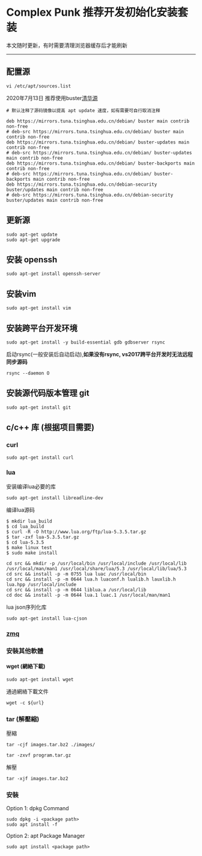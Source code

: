 # Complex Punk 推荐开发初始化安装套装

本文随时更新，有时需要清理浏览器缓存后才能刷新

----------

## 配置源
```
vi /etc/apt/sources.list
```
2020年7月13日 推荐使用buster[清华源](https://mirror.tuna.tsinghua.edu.cn/help/debian/)
```
# 默认注释了源码镜像以提高 apt update 速度，如有需要可自行取消注释

deb https://mirrors.tuna.tsinghua.edu.cn/debian/ buster main contrib non-free
# deb-src https://mirrors.tuna.tsinghua.edu.cn/debian/ buster main contrib non-free
deb https://mirrors.tuna.tsinghua.edu.cn/debian/ buster-updates main contrib non-free
# deb-src https://mirrors.tuna.tsinghua.edu.cn/debian/ buster-updates main contrib non-free
deb https://mirrors.tuna.tsinghua.edu.cn/debian/ buster-backports main contrib non-free
# deb-src https://mirrors.tuna.tsinghua.edu.cn/debian/ buster-backports main contrib non-free
deb https://mirrors.tuna.tsinghua.edu.cn/debian-security buster/updates main contrib non-free
# deb-src https://mirrors.tuna.tsinghua.edu.cn/debian-security buster/updates main contrib non-free
```

## 更新源
```
sudo apt-get update
sudo apt-get upgrade
```

## 安装 openssh
```
sudo apt-get install openssh-server
```

## 安装vim
```
sudo apt-get install vim
```

## 安装跨平台开发环境
```
sudo apt-get install -y build-essential gdb gdbserver rsync
```
启动rsync(一般安装后自动启动),**如果没有rsync, vs2017跨平台开发时无法远程同步源码**
```
rsync --daemon O
```

## 安装源代码版本管理 git
```
sudo apt-get install git
```

## c/c++ 库 (根据项目需要)

### curl

```
sudo apt-get install curl
```

### lua
安装编译lua必要的库
```
sudo apt-get install libreadline-dev
```
编译lua源码
```
$ mkdir lua_build
$ cd lua_build
$ curl -R -O http://www.lua.org/ftp/lua-5.3.5.tar.gz
$ tar -zxf lua-5.3.5.tar.gz
$ cd lua-5.3.5
$ make linux test
$ sudo make install

cd src && mkdir -p /usr/local/bin /usr/local/include /usr/local/lib /usr/local/man/man1 /usr/local/share/lua/5.3 /usr/local/lib/lua/5.3
cd src && install -p -m 0755 lua luac /usr/local/bin
cd src && install -p -m 0644 lua.h luaconf.h lualib.h lauxlib.h lua.hpp /usr/local/include
cd src && install -p -m 0644 liblua.a /usr/local/lib
cd doc && install -p -m 0644 lua.1 luac.1 /usr/local/man/man1
```
lua json序列化库
```
sudo apt-get install lua-cjson
```

### [zmq](./zmq.md)

### 安裝其他軟體

#### wget (網絡下載)

```
sudo apt-get install wget
```
通過網絡下載文件
```
wget -c ${url}
```

### tar (解壓縮)
壓縮
```
tar -cjf images.tar.bz2 ./images/

tar -zxvf program.tar.gz
```
解壓
```
tar -xjf images.tar.bz2
```

### 安裝

Option 1: dpkg Command

```
sudo dpkg -i <package path>
sudo apt install -f
```

Option 2: apt Package Manager

```
sudo apt install <package path>
```
